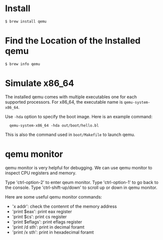 # Install
`$ brew install qemu`

# Find the Location of the Installed qemu
`$ brew info qemu`

# Simulate x86_64
The installed qemu comes with multiple executables one for each supported processors. For x86_64, the executable name is `qemu-system-x86_64`.

Use `-hda` option to specify the boot image. Here is an example command:
```
  qemu-system-x86_64 -hda out/boot/hello.bl
```
This is also the command used in `boot/Makefile` to launch qemu.

# qemu monitor
qemu monitor is very helpful for debugging. We can use qemu monitor to inspect CPU registers and memory.

Type 'ctrl-option-2' to enter qeum monitor. Type 'ctrl-option-1' to go back to the console.
Type 'ctrl-shift-up/down' to scroll up or down in qemu monitor.

Here are some useful qemu monitor commands:

- 'x addr': check the contennt of the memory address
- 'print $eax': print eax register
- 'print $cs': print cs register
- 'print $eflags': print eflags register
- 'print /d sth': print in decimal foramt
- 'print /x sth': print in hexadecimal foramt
